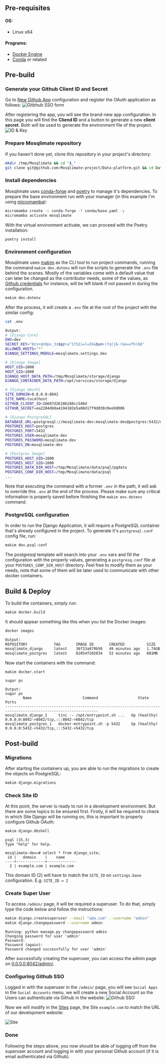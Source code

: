 ## Pre-requisites
#### OS: 
- Linux x64

#### Programs:
- [Docker Engine](https://docs.docker.com/engine/)
- [Conda](https://docs.conda.io/en/latest/) or related
    

## Pre-build
### Generate your Github Client ID and Secret
Go to [New Github App](https://github.com/settings/applications/new) configuration and register the OAuth application as follows:
![Gitbhub SSO form](https://i.imgur.com/oxjPdYE.png)

After registering the app, you will see the brand-new app configuration. In this page you will find the **Cliend ID** and a button to generate a new **client secret**. Both will be used to generate the environment file of the project.
![ID & Key](https://i.imgur.com/fUvvIGi.png)
### Prepare Mosqlimate repository
If you haven't done yet, clone this repository in your project's directory:
```sh
mkdir /tmp/Mosqlimate && cd "$_"
git clone git@github.com:Mosqlimate-project/Data-platform.git && cd Data-platform
```
### Install dependencies
Mosqlimate uses [conda-forge](https://conda-forge.org/) and [poetry](https://python-poetry.org/) to manage it's dependencies. To prepare the base environment run with your manager (in this example I'm using [micromamba](https://mamba.readthedocs.io/en/latest/user_guide/micromamba.html)):
```sh
micromamba create -c conda-forge -f conda/base.yaml -y
micromamba activate mosqlimate
```
With the virtual environment activate, we can proceed with the Poetry installation:
```
poetry install
```
### Environment configuration
Mosqlimate uses [makim](https://github.com/osl-incubator/makim) as the CLI tool to run project commands, running the command `makim dev.dotenv` will run the scripts to generate the `.env` file behind the scenes. Mostly of the variables come with a default value that can later be changed as the contributor needs, some of the values, as [Github credentials](#generate-your-github-client-id-and-secret) for instance, will be left blank if not passed in during the configuration.

```sh
makim dev.dotenv
```

After the process, it will create a `.env` file at the root of the project with the similar config:
```sh
cat .env

Output:
# [Django Core]
ENV=dev
SECRET_KEY="0zs+q%9pv_3s$qz+a^1t52i=l=2k&$un+)7q(j6-r&o=xfh(b6"
ALLOWED_HOSTS="*"
DJANGO_SETTINGS_MODULE=mosqlimate.settings.dev

# [Django Image]
HOST_UID=1000
HOST_GID=1000
DJANGO_HOST_DATA_PATH=/tmp/Mosqlimate/storage/django
DJANGO_CONTAINER_DATA_PATH=/opt/services/storage/django

# [Django OAuth]
SITE_DOMAIN=0.0.0.0:8042
SITE_NAME=localhost
GITHUB_CLIENT_ID=16687d2618b248cc546d
GITHUB_SECRET=ea2284db0a4194102e5a08d17f9d030c0ee9d006

# [Django PostgreSQL]
DATABASE_URL=postgresql://mosqlimate-dev:mosqlimate-dev@postgres:5432/mosqlimate-dev
POSTGRES_HOST=postgres
POSTGRES_PORT=5432
POSTGRES_USER=mosqlimate-dev
POSTGRES_PASSWORD=mosqlimate-dev
POSTGRES_DB=mosqlimate-dev

# [Postgres Image]
POSTGRES_HOST_UID=1000
POSTGRES_HOST_GID=1000
POSTGRES_DATA_DIR_HOST=/tmp/Mosqlimate/data/psql/pgdata
POSTGRES_CONF_DIR_HOST=/tmp/Mosqlimate/data/psql
...
```
Note that executing the command with a former `.env` in the path, it will ask to override this `.env` at the end of the process. Please make sure any critical information is properly saved before finishing the `makim env.dotenv` command. 

### PostgreSQL configuration
In order to run the Django Application, it will require a PostgreSQL container that's already configured in the project. To generate it's `postgresql.conf` config file, run: 
```sh
makim dev.psql-conf
```
The postgresql template will search into your `.env` vars and fill the configuration with the properly values, generating a `postgresq.conf` file at your `POSTGRES_CONF_DIR_HOST` directory. Feel free to modify them as your needs, note that some of them will be later used to communicate with other docker containers.

## Build & Deploy
To build the containers, simply run:
```sh
makim docker.build
```
It should appear something like this when you list the Docker images:
```sh
docker images

Output:
REPOSITORY            TAG       IMAGE ID       CREATED          SIZE
mosqlimate_django     latest    36f33a879b50   49 minutes ago   1.74GB
mosqlimate_postgres   latest    82054f202034   52 minutes ago   601MB

```
Now start the containers with the command:
```
makim docker.start
```
```
sugar ps

Output:
sugar ps
        Name                       Command                  State                        Ports
----------------------------------------------------------------------------------------------------------------
mosqlimate_django_1     tini -- /opt/entrypoint.sh ...   Up (healthy)   0.0.0.0:8042->8042/tcp,:::8042->8042/tcp
mosqlimate_postgres_1   docker-entrypoint.sh -p 5432     Up (healthy)   0.0.0.0:5432->5432/tcp,:::5432->5432/tcp
```

## Post-build
### Migrations
After starting the containers up, you are able to run the migrations to create the objects on PostgreSQL:
```sh
makim django.migrations
```

### Check Site ID
At this point, the server is ready to run in a development environment. But there are some topics to be ensured first. Firstly, it will be required to check in which Site Django will be running on, this is important to properly configure Github OAuth:
```py
makim django.dbshell
```
```
psql (15.3)
Type "help" for help.

mosqlimate-dev=# select * from django_site;
 id |   domain    |    name     
----+-------------+-------------
  2 | example.com | example.com
  ```

This domain ID (2) will have to match the `SITE_ID` on `settings.base` configuration. E.g: `SITE_ID = 2`

### Create Super User
To access `/admin/` page, it will be required a superuser. To do that, simply type the code below and follow the instructions:
```sh
makim django.createsuperuser --email "a@a.com" --username "admin"
makim django.changepassword --username admin
```
```
Running: python manage.py changepassword admin
Changing password for user 'admin'
Password:
Password (again):
Password changed successfully for user 'admin'
```
After successfully creating the superuser, you can access the admin page on [0.0.0.0:8042/admin/](0.0.0.0:8042/admin/).

### Configuring Github SSO
Logged in with the superuser in the `/admin/` page, you will see `Social Apps` in the `Social Accounts` menu, we will create a new Social Account so the Users can authenticate via Github in the website:
 ![Github SSO](https://i.imgur.com/vmOEpyk.png)

Now we will modify in the [Sites](http://0.0.0.0:8042/admin/sites/site/) page, the Site `example.com` to match the URL of our development website:

![Site](https://i.imgur.com/dwJCVRd.png)
### Done
Following the steps above, you now should be able of logging off from the superuser account and logging in with your personal Github account (if it is email authenticated via Github).
